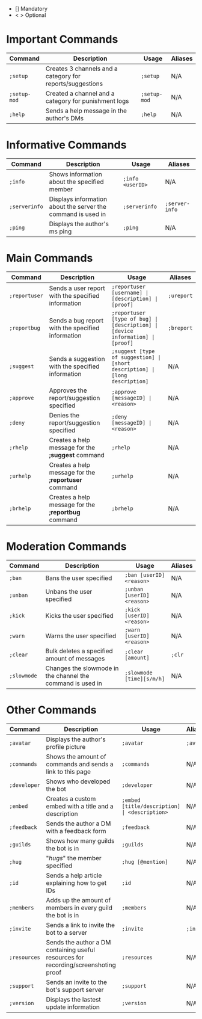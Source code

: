 - [] Mandatory
- < > Optional

# Important Commands

| Command	| Description |	Usage |	Aliases |
| --- | --- | --- | --- |
| `;setup` | Creates 3 channels and a category for reports/suggestions | `;setup` | N/A |
| `;setup-mod` | Created a channel and a category for punishment logs | `;setup-mod` | N/A |
| `;help` | Sends a help message in the author's DMs | `;help` | N/A |

# Informative Commands

| Command	| Description |	Usage |	Aliases |
| --- | --- | --- | --- |
| `;info` | Shows information about the specified member | `;info <userID>` | N/A |
| `;serverinfo` | Displays information about the server the command is used in | `;serverinfo` | `;server-info` |
| `;ping` | Displays the author's ms ping | `;ping` | N/A |

# Main Commands

| Command	| Description |	Usage |	Aliases |
| --- | --- | --- | --- |
| `;reportuser` | Sends a user report with the specified information | `;reportuser [username] \| [description] \| [proof]` | `;ureport` |
| `;reportbug` | Sends a bug report with the specified information | `;reportuser [type of bug] \| [description] \| [device information] \| [proof]` | `;breport` |
| `;suggest` | Sends a suggestion with the specified information | `;suggest [type of suggestion] \| [short description] \| [long description]` | N/A |
| `;approve` | Approves the report/suggestion specified | `;approve [messageID] \| <reason>` | N/A |
| `;deny` | Denies the report/suggestion specified | `;deny [messageID] \| <reason>` | N/A |
| `;rhelp` | Creates a help message for the **;suggest** command | `;rhelp` | N/A |
| `;urhelp` | Creates a help message for the **;reportuser** command | `;urhelp` | N/A |
| `;brhelp` | Creates a help message for the **;reportbug** command | `;brhelp` | N/A |

# Moderation Commands

| Command	| Description |	Usage |	Aliases |
| --- | --- | --- | --- |
| `;ban` | Bans the user specified | `;ban [userID] <reason>` | N/A |
| `;unban` | Unbans the user specified | `;unban [userID] <reason>` | N/A |
| `;kick` | Kicks the user specified | `;kick [userID] <reason>` | N/A |
| `;warn` | Warns the user specified | `;warn [userID] <reason>` | N/A |
| `;clear` | Bulk deletes a specified amount of messages | `;clear [amount]` | `;clr` |
| `;slowmode` | Changes the slowmode in the channel the command is used in | `;slowmode [time][s/m/h]` | N/A |

# Other Commands

| Command	| Description |	Usage |	Aliases |
| --- | --- | --- | --- |
| `;avatar` | Displays the author's profile picture | `;avatar` | `;av` |
| `;commands` | Shows the amount of commands and sends a link to this page | `;commands` | N/A |
| `;developer` | Shows who developed the bot | `;developer` | N/A |
| `;embed` | Creates a custom embed with a title and a description | `;embed [title/description] \| <description>` | N/A |
| `;feedback` | Sends the author a DM with a feedback form | `;feedback` | N/A |
| `;guilds` | Shows how many guilds the bot is in | `;guilds` | N/A |
| `;hug` | "*hugs*" the member specified | `;hug [@mention]` | N/A |
| `;id` | Sends a help article explaining how to get IDs | `;id` | N/A |
| `;members` | Adds up the amount of members in every guild the bot is in | `;members` | N/A |
| `;invite` | Sends a link to invite the bot to a server | `;invite` | `;inv` |
| `;resources` | Sends the author a DM containing useful resources for recording/screenshoting proof | `;resources` | N/A |
| `;support` | Sends an invite to the bot's support server | `;support` | N/A |
| `;version` | Displays the lastest update information | `;version` | N/A |
